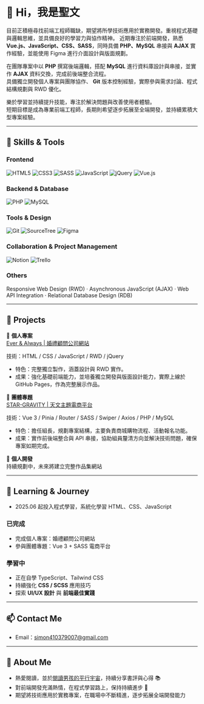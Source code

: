 # 👋 Hi，我是聖文

目前正積極尋找前端工程師職缺，期望將所學技術應用於實務開發。重視程式基礎與邏輯思維，並具備良好的學習力與協作精神。
近期專注於前端開發，熟悉 **Vue.js、JavaScript、CSS、SASS**，同時具備 **PHP、MySQL** 串接與 **AJAX** 實作經驗，並能使用 Figma 進行介面設計與版面規劃。

在團隊專案中以 **PHP** 撰寫後端邏輯，搭配 **MySQL** 進行資料庫設計與串接，並實作 **AJAX** 資料交換，完成前後端整合流程。  
具備獨立開發個人專案與團隊協作、 **Git** 版本控制經驗，實際參與需求討論、程式結構規劃與 RWD 優化。  

樂於學習並持續提升技能，專注於解決問題與改善使用者體驗。  
短期目標是成為專業前端工程師，長期則希望逐步拓展至全端開發，並持續累積大型專案經驗。   

---

## 🔧 Skills & Tools

### Frontend
![HTML5](https://img.shields.io/badge/-HTML5-E34F26?logo=html5&logoColor=fff)
![CSS3](https://img.shields.io/badge/-CSS3-1572B6?logo=css3&logoColor=fff)
![SASS](https://img.shields.io/badge/-SASS-CC6699?logo=sass&logoColor=fff)
![JavaScript](https://img.shields.io/badge/-JavaScript-F7DF1E?logo=javascript&logoColor=000)
![jQuery](https://img.shields.io/badge/-jQuery-0769AD?logo=jquery&logoColor=fff)
![Vue.js](https://img.shields.io/badge/-Vue.js-4FC08D?logo=vue.js&logoColor=fff)

### Backend & Database
![PHP](https://img.shields.io/badge/-PHP-777BB4?logo=php&logoColor=fff)
![MySQL](https://img.shields.io/badge/-MySQL-4479A1?logo=mysql&logoColor=fff)

### Tools & Design
![Git](https://img.shields.io/badge/-Git-F05032?logo=git&logoColor=fff)
![SourceTree](https://img.shields.io/badge/-SourceTree-0052CC?logo=sourcetree&logoColor=fff)
![Figma](https://img.shields.io/badge/-Figma-F24E1E?logo=figma&logoColor=fff)

### Collaboration & Project Management
![Notion](https://img.shields.io/badge/-Notion-000000?logo=notion&logoColor=fff)
![Trello](https://img.shields.io/badge/-Trello-0052CC?logo=trello&logoColor=fff)

### Others
Responsive Web Design (RWD) · Asynchronous JavaScript (AJAX) · Web API Integration · Relational Database Design (RDB)

---

## 📂 Projects

🎉 **個人專案**  
[Ever & Always | 婚禮顧問公司網站](https://simon61610.github.io/everalways-static-site)  

技術：HTML / CSS / JavaScript / RWD / jQuery  
- 特色：完整獨立製作，涵蓋設計與 RWD 實作。
- 成果：強化基礎前端能力，並培養獨立開發與版面設計能力，實際上線於 GitHub Pages，作為完整展示作品。

👥 **團體專題**  
[STAR-GRAVITY | 天文主題電商平台](https://tibamef2e.com/tjd102/g1)  

技術：Vue 3 / Pinia / Router / SASS / Swiper / Axios / PHP / MySQL
- 特色：擔任組長，規劃專案結構，主要負責商城購物流程、活動報名功能。
- 成果：實作前後端整合與 API 串接，協助組員釐清方向並解決技術問題，確保專案如期完成。

🚀 **個人開發**  
持續規劃中，未來將建立完整作品集網站  

---

## 🎯 Learning & Journey
- 2025.06 起投入程式學習，系統化學習 HTML、CSS、JavaScript
### 已完成
- 完成個人專案：婚禮顧問公司網站  
- 參與團體專題：Vue 3 + SASS 電商平台
### 學習中
- 正在自學 TypeScript、Tailwind CSS  
- 持續強化 **CSS / SCSS** 應用技巧  
- 探索 **UI/UX 設計** 與 **前端最佳實踐**  

---

## 📫 Contact Me

- Email：[simon410379007@gmail.com](mailto:simon410379007@gmail.com)  

---

## 🌱 About Me

- 熱愛閱讀，並於[閱讀男孩的平行宇宙](https://medium.com/@snblog)，持續分享書評與心得 📚  
- 對前端開發充滿熱情，在程式學習路上，保持持續進步 🚀
- 期望將技術應用於實務專案，在職場中不斷精進，逐步拓展全端開發能力

<!--
---
-->

<!--
## 📊 GitHub Stats
![Sheng-Wen's GitHub stats](https://github-readme-stats-sigma-five.vercel.app/api?username=simon61610&show_icons=true&theme=radical&cache_seconds=86400)  
![Top Langs](https://github-readme-stats-sigma-five.vercel.app/api/top-langs/?username=simon61610&layout=compact&theme=radical&cache_seconds=86400) 
-->
